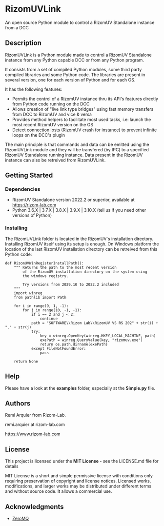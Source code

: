 # RizomUVLink

An open source Python module to control a RizomUV Standalone instance from a DCC

## Description

RizomUVLink is a Python module made to control a RizomUV Standalone instance from any Python capable DCC or from any Python program.

It consists from a set of compiled Python modules, some third party compiled libraries and some Python code. The libraries are present in several version, one for each version of Python and for each OS.

It has the following features:
* Permits the control of a RizomUV instance thru its API's features directly from Python code running on the DCC
* Allows creation of "live link type bridges" using fast memory transfers from DCC to RizomUV and vice & versa
* Provides method helpers to facilitate most used tasks, i.e: launch the most recent RizomUV version on the OS
* Detect connection losts (RizomUV crash for instance) to prevent infinite loops on the DCC's plugin

The main principle is that commands and data can be emitted using the RizomUVLink module and they will be transfered (by IPC) to a specified RizomUV Standalone running instance. Data present in the RizomUV instance can also be retreived from RizomUVLink.

## Getting Started

### Dependencies

* RizomUV Standalone version 2022.2 or superior, available at https://rizom-lab.com
* Python 3.6.X | 3.7.X | 3.8.X | 3.9.X | 3.10.X (tell us if you need other versions of Python)

### Installing

The RizomUVLink folder is located in the RizomUV's installation directory. Installing RizomUV itself using its setup is enough.
On Windows platform the location of the last RizomUV installation directory can be retreived from this Python code:

    def RizomUVWinRegisterInstallPath():
        """ Returns the path to the most recent version 
            of the RizomUV installation directory on the system using
            the windows registry.
            
            Try versions from 2029.10 to 2022.2 included
        """
        import winreg
        from pathlib import Path

        for i in range(9, 1, -1):
            for j in range(10, -1, -1):
                if i == 2 and j < 2:
                    continue
                path = "SOFTWARE\\Rizom Lab\\RizomUV VS RS 202" + str(i) + "." + str(j)
                try:
                    key = winreg.OpenKey(winreg.HKEY_LOCAL_MACHINE, path)
                    exePath = winreg.QueryValue(key, "rizomuv.exe")
                    return os.path.dirname(exePath)
                except FileNotFoundError:
                    pass

        return None

## Help

Please have a look at the **examples** folder, especially at the **Simple.py** file.

## Authors

Remi Arquier from Rizom-Lab. 

remi.arquier at rizom-lab.com

https://www.rizom-lab.com

## License

This project is licensed under the **MIT License** - see the LICENSE.md file for details

MIT License is a short and simple permissive license with conditions only requiring preservation of copyright and license notices. Licensed works, modifications, and larger works may be distributed under different terms and without source code. It allows a commercial use.

## Acknowledgments

* [ZeroMQ](https://https://zeromq.org/)
